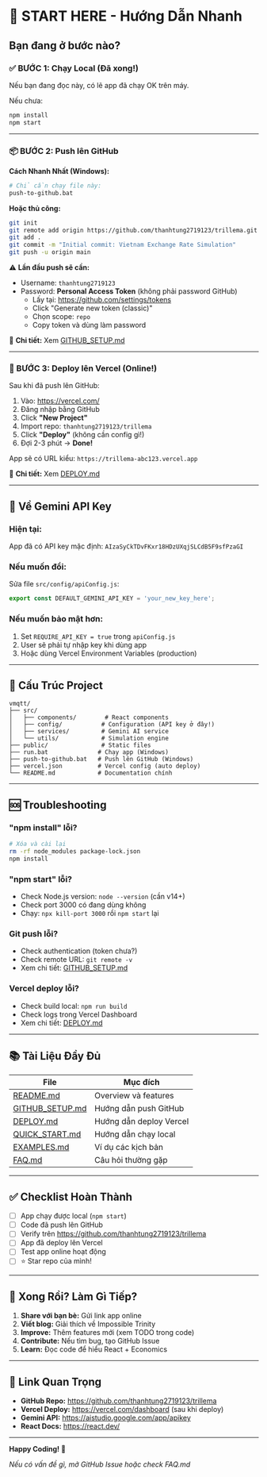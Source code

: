 # 🎯 START HERE - Hướng Dẫn Nhanh

## Bạn đang ở bước nào?

### ✅ BƯỚC 1: Chạy Local (Đã xong!)
Nếu bạn đang đọc này, có lẽ app đã chạy OK trên máy. 

Nếu chưa:
```bash
npm install
npm start
```

---

### 📦 BƯỚC 2: Push lên GitHub

**Cách Nhanh Nhất (Windows):**
```bash
# Chỉ cần chạy file này:
push-to-github.bat
```

**Hoặc thủ công:**
```bash
git init
git remote add origin https://github.com/thanhtung2719123/trillema.git
git add .
git commit -m "Initial commit: Vietnam Exchange Rate Simulation"
git push -u origin main
```

⚠️ **Lần đầu push sẽ cần:**
- Username: `thanhtung2719123`
- Password: **Personal Access Token** (không phải password GitHub)
  - Lấy tại: https://github.com/settings/tokens
  - Click "Generate new token (classic)"
  - Chọn scope: `repo`
  - Copy token và dùng làm password

📖 **Chi tiết:** Xem [GITHUB_SETUP.md](./GITHUB_SETUP.md)

---

### 🚀 BƯỚC 3: Deploy lên Vercel (Online!)

Sau khi đã push lên GitHub:

1. Vào: https://vercel.com/
2. Đăng nhập bằng GitHub
3. Click **"New Project"**
4. Import repo: `thanhtung2719123/trillema`
5. Click **"Deploy"** (không cần config gì!)
6. Đợi 2-3 phút → **Done!**

App sẽ có URL kiểu: `https://trillema-abc123.vercel.app`

📖 **Chi tiết:** Xem [DEPLOY.md](./DEPLOY.md)

---

## 🔑 Về Gemini API Key

### Hiện tại:
App đã có API key mặc định: `AIzaSyCkTDvFKxr18HDzUXqjSLCdB5F9sfPzaGI`

### Nếu muốn đổi:
Sửa file `src/config/apiConfig.js`:
```javascript
export const DEFAULT_GEMINI_API_KEY = 'your_new_key_here';
```

### Nếu muốn bảo mật hơn:
1. Set `REQUIRE_API_KEY = true` trong `apiConfig.js`
2. User sẽ phải tự nhập key khi dùng app
3. Hoặc dùng Vercel Environment Variables (production)

---

## 📁 Cấu Trúc Project

```
vmqtt/
├── src/
│   ├── components/        # React components
│   ├── config/           # Configuration (API key ở đây!)
│   ├── services/         # Gemini AI service
│   └── utils/            # Simulation engine
├── public/               # Static files
├── run.bat              # Chạy app (Windows)
├── push-to-github.bat   # Push lên GitHub (Windows)
├── vercel.json          # Vercel config (auto deploy)
└── README.md            # Documentation chính
```

---

## 🆘 Troubleshooting

### "npm install" lỗi?
```bash
# Xóa và cài lại
rm -rf node_modules package-lock.json
npm install
```

### "npm start" lỗi?
- Check Node.js version: `node --version` (cần v14+)
- Check port 3000 có đang dùng không
- Chạy: `npx kill-port 3000` rồi `npm start` lại

### Git push lỗi?
- Check authentication (token chưa?)
- Check remote URL: `git remote -v`
- Xem chi tiết: [GITHUB_SETUP.md](./GITHUB_SETUP.md)

### Vercel deploy lỗi?
- Check build local: `npm run build`
- Check logs trong Vercel Dashboard
- Xem chi tiết: [DEPLOY.md](./DEPLOY.md)

---

## 📚 Tài Liệu Đầy Đủ

| File | Mục đích |
|------|----------|
| [README.md](./README.md) | Overview và features |
| [GITHUB_SETUP.md](./GITHUB_SETUP.md) | Hướng dẫn push GitHub |
| [DEPLOY.md](./DEPLOY.md) | Hướng dẫn deploy Vercel |
| [QUICK_START.md](./QUICK_START.md) | Hướng dẫn chạy local |
| [EXAMPLES.md](./EXAMPLES.md) | Ví dụ các kịch bản |
| [FAQ.md](./FAQ.md) | Câu hỏi thường gặp |

---

## ✅ Checklist Hoàn Thành

- [ ] App chạy được local (`npm start`)
- [ ] Code đã push lên GitHub
- [ ] Verify trên https://github.com/thanhtung2719123/trillema
- [ ] App đã deploy lên Vercel
- [ ] Test app online hoạt động
- [ ] ⭐ Star repo của mình!

---

## 🎊 Xong Rồi? Làm Gì Tiếp?

1. **Share với bạn bè:** Gửi link app online
2. **Viết blog:** Giải thích về Impossible Trinity
3. **Improve:** Thêm features mới (xem TODO trong code)
4. **Contribute:** Nếu tìm bug, tạo GitHub Issue
5. **Learn:** Đọc code để hiểu React + Economics

---

## 🌟 Link Quan Trọng

- **GitHub Repo:** https://github.com/thanhtung2719123/trillema
- **Vercel Deploy:** https://vercel.com/dashboard (sau khi deploy)
- **Gemini API:** https://aistudio.google.com/app/apikey
- **React Docs:** https://react.dev/

---

**Happy Coding! 🚀**

*Nếu có vấn đề gì, mở GitHub Issue hoặc check FAQ.md*


